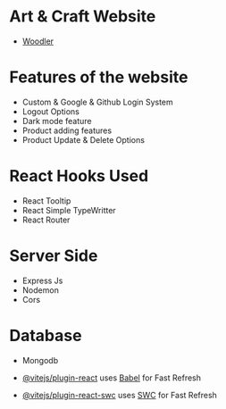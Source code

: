 # Art & Craft Website

- [Woodler](https://art-craft-store-bb965.web.app/)

# Features of the website

- Custom & Google & Github Login System
- Logout Options
- Dark mode feature
- Product adding features
- Product Update & Delete Options

# React Hooks Used 
- React Tooltip
- React Simple TypeWritter
- React Router

# Server Side
- Express Js
- Nodemon
- Cors

# Database
- Mongodb


- [@vitejs/plugin-react](https://github.com/vitejs/vite-plugin-react/blob/main/packages/plugin-react/README.md) uses [Babel](https://babeljs.io/) for Fast Refresh
- [@vitejs/plugin-react-swc](https://github.com/vitejs/vite-plugin-react-swc) uses [SWC](https://swc.rs/) for Fast Refresh
